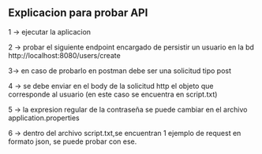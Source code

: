 ## Explicacion para probar API

1 -> ejecutar la aplicacion

2 -> probar el siguiente endpoint encargado de persistir un usuario en la bd
http://localhost:8080/users/create

3-> en caso de probarlo en postman debe ser una solicitud tipo post

4 -> se debe enviar en el body de la solicitud http el objeto que corresponde al usuario (en este caso se encuentra en script.txt)

5 -> la expresion regular de la contraseña se puede cambiar en el archivo application.properties

6 -> dentro del archivo script.txt,se encuentran 1 ejemplo de request en formato json, se puede probar con ese.
